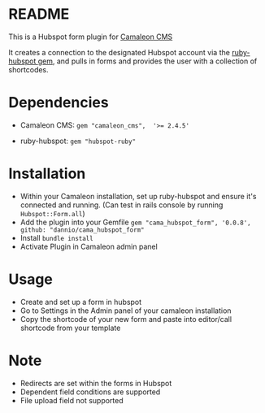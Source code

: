 # README

This is a Hubspot form plugin for [Camaleon CMS](https://github.com/owen2345/camaleon-cms)

It creates a connection to the designated Hubspot account via the [ruby-hubspot gem](https://github.com/adimichele/hubspot-ruby), and pulls in forms and provides the user with a collection of shortcodes.

# Dependencies
* Camaleon CMS:
`gem "camaleon_cms",  '>= 2.4.5'`

* ruby-hubspot:
`gem "hubspot-ruby"`

# Installation
* Within your Camaleon installation, set up ruby-hubspot and ensure it's connected and running. (Can test in rails console by running `Hubspot::Form.all`)
* Add the plugin into your Gemfile
`gem "cama_hubspot_form", '0.0.8', github: "dannio/cama_hubspot_form"`
* Install `bundle install`
* Activate Plugin in Camaleon admin panel

# Usage
* Create and set up a form in hubspot
* Go to Settings in the Admin panel of your camaleon installation
* Copy the shortcode of your new form and paste into editor/call shortcode from your template

# Note
* Redirects are set within the forms in Hubspot
* Dependent field conditions are supported
* File upload field not supported
